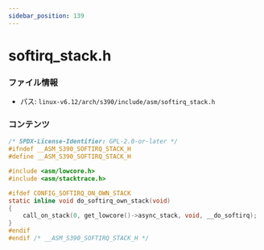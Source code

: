 ```yaml
---
sidebar_position: 139
---
```

# softirq_stack.h

### ファイル情報

- パス: `linux-v6.12/arch/s390/include/asm/softirq_stack.h`

### コンテンツ

```h
/* SPDX-License-Identifier: GPL-2.0-or-later */
#ifndef __ASM_S390_SOFTIRQ_STACK_H
#define __ASM_S390_SOFTIRQ_STACK_H

#include <asm/lowcore.h>
#include <asm/stacktrace.h>

#ifdef CONFIG_SOFTIRQ_ON_OWN_STACK
static inline void do_softirq_own_stack(void)
{
	call_on_stack(0, get_lowcore()->async_stack, void, __do_softirq);
}
#endif
#endif /* __ASM_S390_SOFTIRQ_STACK_H */

```

